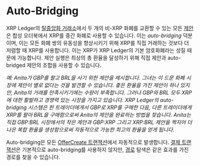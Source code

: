 # Auto-Bridging

XRP Ledger의 [탈중앙화 거래소](./)에서 두 개의 비-XRP 화폐를 교환할 수 있는 모든 [제안](undefined.md)은 합성 오더북에서 XRP를 중간 화폐로 사용할 수 있습니다. 이는 _auto-bridging_ 덕분이며, 이는 모든 화폐 쌍의 유동성을 향상시키기 위해 XRP를 직접 거래하는 것보다 더 저렴할 때 XRP를 사용합니다. 이는 XRP가 XRP Ledger의 기본 암호화폐라는 성질 때문에 가능합니다. 제안 실행은 최상의 총 환율을 달성하기 위해 직접 제안과 auto-bridged 제안의 조합을 사용할 수 있습니다.

_예: Anita가 GBP를 팔고 BRL을 사기 위한 제안을 제시합니다. 그녀는 이 드문 화폐 시장에 제안이 별로 없다는 것을 발견할 수 있습니다. 좋은 환율을 가진 제안이 하나 있지만, Anita의 거래를 만족시키기에는 수량이 부족합니다. 그러나 GBP와 BRL 모두 XRP에 대한 활발하고 경쟁력 있는 시장을 가지고 있습니다. XRP Ledger의 auto-bridging 시스템은 한 트레이더에게서 GBP로 XRP를 구매한 다음, 다른 트레이더에게 XRP를 팔아 BRL을 구매함으로써 Anita의 제안을 완료하는 방법을 찾습니다. Anita는 직접 GBP:BRL 시장에서의 작은 제안과 GBP:XRP 그리고 XRP:BRL 제안을 짝지어 더 나은 복합 환율을 생성함으로써 자동적으로 가능한 최고의 환율을 얻게 됩니다._&#x20;

Auto-bridging은 모든 [OfferCreate 트랜잭션](../../references/xrp-ledger/undefined-1/undefined-1/offercreate.md)에서 자동적으로 발생합니다. [결제 트랜잭션](../../references/xrp-ledger/undefined-1/undefined-1/payment.md)은 기본적으로 auto-bridging를 사용하지 않지만, [경로](../undefined-4/undefined-5.md) 탐색은 같은 효과를 가진 경로를 찾을 수 있습니다.
